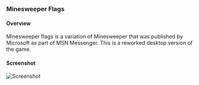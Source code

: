 ### Minesweeper Flags

#### Overview

Minesweeper flags is a variation of Minesweeper that was published by Microsoft as part of MSN Messenger. This is a reworked desktop version of the game.

#### Screenshot

![Screenshot](https://raw.github.com/gtarawneh/minesweeperflags/master/screenshots/screenshot1.png "GUI")